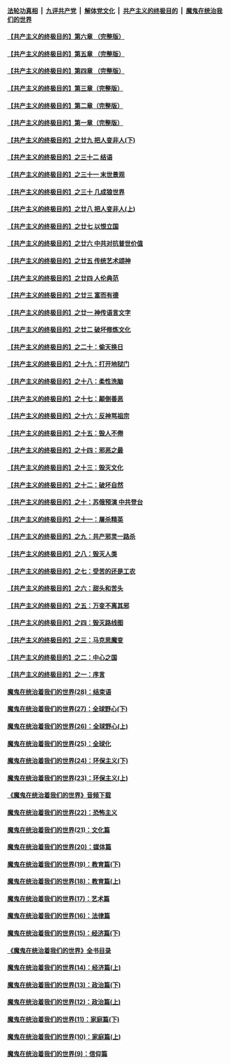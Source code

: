 ####  [法轮功真相](../../../../basic/blob/master/README.md?t=07011331) &nbsp;|&nbsp; [九评共产党](../../../../9ping.md/blob/master/README.md?t=07011331) &nbsp;|&nbsp; [解体党文化](../../../../jtdwh.md/blob/master/README.md?t=07011331)  &nbsp;|&nbsp; [共产主义的终极目的](../../../../gczydzjmd.md/blob/master/README.md?t=07011331) &nbsp;|&nbsp; [魔鬼在统治我们的世界](../../../../mgztzwmdsj.md/blob/master/README.md?t=07011331) 

#### [【共产主义的终极目的】第六章 （完整版）](../pages/nsc422/n11428913.md?t=07011331) 

#### [【共产主义的终极目的】第五章 （完整版）](../pages/nsc422/n11428912.md?t=07011331) 

#### [【共产主义的终极目的】第四章 （完整版）](../pages/nsc422/n11428907.md?t=07011331) 

#### [【共产主义的终极目的】第三章（完整版）](../pages/nsc422/n11428848.md?t=07011331) 

#### [【共产主义的终极目的】第二章（完整版）](../pages/nsc422/n11428831.md?t=07011331) 

#### [【共产主义的终极目的】第一章（完整版）](../pages/nsc422/n11417651.md?t=07011331) 

#### [【共产主义的终极目的】之廿九 把人变非人(下)](../pages/nsc422/n11344140.md?t=07011331) 

#### [【共产主义的终极目的】之三十二 结语](../pages/nsc422/n11360535.md?t=07011331) 

#### [【共产主义的终极目的】之三十一 末世景观](../pages/nsc422/n11351129.md?t=07011331) 

#### [【共产主义的终极目的】之三十 几成狼世界](../pages/nsc422/n11348280.md?t=07011331) 

#### [【共产主义的终极目的】之廿八 把人变非人(上)](../pages/nsc422/n11340492.md?t=07011331) 

#### [【共产主义的终极目的】之廿七 以恨立国](../pages/nsc422/n11336944.md?t=07011331) 

#### [【共产主义的终极目的】之廿六 中共对抗普世价值](../pages/nsc422/n11324785.md?t=07011331) 

#### [【共产主义的终极目的】之廿五 传统艺术颂神](../pages/nsc422/n11296396.md?t=07011331) 

#### [【共产主义的终极目的】之廿四 人伦典范](../pages/nsc422/n11296397.md?t=07011331) 

#### [【共产主义的终极目的】之廿三 富而有德](../pages/nsc422/n11283598.md?t=07011331) 

#### [【共产主义的终极目的】之廿一 神传语言文字](../pages/nsc422/n11263265.md?t=07011331) 

#### [【共产主义的终极目的】之廿二 破坏修炼文化](../pages/nsc422/n11245728.md?t=07011331) 

#### [【共产主义的终极目的】之二十：偷天换日](../pages/nsc422/n11238846.md?t=07011331) 

#### [【共产主义的终极目的】之十九：打开地狱门](../pages/nsc422/n11206376.md?t=07011331) 

#### [【共产主义的终极目的】之十八：柔性洗脑](../pages/nsc422/n11199994.md?t=07011331) 

#### [【共产主义的终极目的】之十七：颠倒善恶](../pages/nsc422/n11179782.md?t=07011331) 

#### [【共产主义的终极目的】之十六：反神骂祖宗](../pages/nsc422/n11166798.md?t=07011331) 

#### [【共产主义的终极目的】之十五：毁人不倦](../pages/nsc422/n11166792.md?t=07011331) 

#### [【共产主义的终极目的】之十四：邪恶之最](../pages/nsc422/n11150249.md?t=07011331) 

#### [【共产主义的终极目的】之十三：毁灭文化](../pages/nsc422/n11135227.md?t=07011331) 

#### [【共产主义的终极目的】之十二：破坏自然](../pages/nsc422/n11135214.md?t=07011331) 

#### [【共产主义的终极目的】之十：苏俄预演 中共登台](../pages/nsc422/n11118424.md?t=07011331) 

#### [【共产主义的终极目的】之十一：屠杀精英](../pages/nsc422/n11118442.md?t=07011331) 

#### [【共产主义的终极目的】之九：共产邪灵一路杀](../pages/nsc422/n11114139.md?t=07011331) 

#### [【共产主义的终极目的】之八：毁灭人类](../pages/nsc422/n11108503.md?t=07011331) 

#### [【共产主义的终极目的】之七：受苦的还是工农](../pages/nsc422/n11101809.md?t=07011331) 

#### [【共产主义的终极目的】之六：甜头和苦头](../pages/nsc422/n11096971.md?t=07011331) 

#### [【共产主义的终极目的】之五：万变不离其邪](../pages/nsc422/n11091285.md?t=07011331) 

#### [【共产主义的终极目的】之四：毁灭路线图](../pages/nsc422/n11086284.md?t=07011331) 

#### [【共产主义的终极目的】之三：马克思魔变](../pages/nsc422/n11061941.md?t=07011331) 

#### [【共产主义的终极目的】之二：中心之国](../pages/nsc422/n11047728.md?t=07011331) 

#### [【共产主义的终极目的】之一：序言](../pages/nsc422/n11086077.md?t=07011331) 

#### [魔鬼在统治着我们的世界(28)：结束语](../pages/nsc422/n10936246.md?t=07011331) 

#### [魔鬼在统治着我们的世界(27)：全球野心(下)](../pages/nsc422/n10928319.md?t=07011331) 

#### [魔鬼在统治着我们的世界(26)：全球野心(上)](../pages/nsc422/n10900318.md?t=07011331) 

#### [魔鬼在统治着我们的世界(25)：全球化](../pages/nsc422/n10788205.md?t=07011331) 

#### [魔鬼在统治着我们的世界(24)：环保主义(下)](../pages/nsc422/n10695307.md?t=07011331) 

#### [魔鬼在统治着我们的世界(23)：环保主义(上)](../pages/nsc422/n10688613.md?t=07011331) 

#### [《魔鬼在统治着我们的世界》音频下载](../pages/nsc422/n10635553.md?t=07011331) 

#### [魔鬼在统治着我们的世界(22)：恐怖主义](../pages/nsc422/n10614727.md?t=07011331) 

#### [魔鬼在统治着我们的世界(21)：文化篇](../pages/nsc422/n10597706.md?t=07011331) 

#### [魔鬼在统治着我们的世界(20)：媒体篇](../pages/nsc422/n10586579.md?t=07011331) 

#### [魔鬼在统治着我们的世界(19)：教育篇(下)](../pages/nsc422/n10564808.md?t=07011331) 

#### [魔鬼在统治着我们的世界(18)：教育篇(上)](../pages/nsc422/n10526970.md?t=07011331) 

#### [魔鬼在统治着我们的世界(17)：艺术篇](../pages/nsc422/n10499093.md?t=07011331) 

#### [魔鬼在统治着我们的世界(16)：法律篇](../pages/nsc422/n10485969.md?t=07011331) 

#### [魔鬼在统治着我们的世界(15)：经济篇(下)](../pages/nsc422/n10469975.md?t=07011331) 

#### [《魔鬼在统治着我们的世界》全书目录](../pages/nsc422/n10464261.md?t=07011331) 

#### [魔鬼在统治着我们的世界(14)：经济篇(上)](../pages/nsc422/n10457370.md?t=07011331) 

#### [魔鬼在统治着我们的世界(13)：政治篇(下)](../pages/nsc422/n10448270.md?t=07011331) 

#### [魔鬼在统治着我们的世界(12)：政治篇(上)](../pages/nsc422/n10444576.md?t=07011331) 

#### [魔鬼在统治着我们的世界(11)：家庭篇(下)](../pages/nsc422/n10440961.md?t=07011331) 

#### [魔鬼在统治着我们的世界(10)：家庭篇(上)](../pages/nsc422/n10435448.md?t=07011331) 

#### [魔鬼在统治着我们的世界(9)：信仰篇](../pages/nsc422/n10432159.md?t=07011331) 

